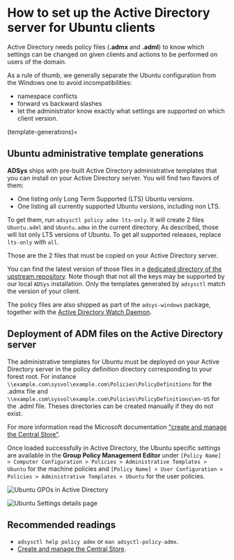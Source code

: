 # How to set up the Active Directory server for Ubuntu clients

Active Directory needs policy files (**.admx** and **.adml**) to know which settings can be changed on given clients and actions to be performed on users of the domain.

As a rule of thumb, we generally separate the Ubuntu configuration from the Windows one to avoid incompatibilities:

* namespace conflicts
* forward vs backward slashes
* let the administrator know exactly what settings are supported on which client version.

(template-generations)=
## Ubuntu administrative template generations

**ADSys** ships with pre-built Active Directory administrative templates that you can install on your Active Directory server. You will find two flavors of them:

* One listing only Long Term Supported (LTS) Ubuntu versions.
* One listing all currently supported Ubuntu versions, including non LTS.

To get them, run `adsysctl policy admx lts-only`. It will create 2 files `Ubuntu.adml` and `Ubuntu.admx` in the current directory. As described, those will list only LTS versions of Ubuntu. To get all supported releases, replace `lts-only` with `all`.

Those are the 2 files that must be copied on your Active Directory server.

You can find the latest version of those files in a [dedicated directory of the upstream repository](https://github.com/ubuntu/adsys/tree/main/policies). Note though that not all the keys may be supported by our local `ADSys` installation. Only the templates generated by `adsysctl` match the version of your client.

The policy files are also shipped as part of the `adsys-windows` package, together with the [Active Directory Watch Daemon](../reference/adwatchd.md).

## Deployment of ADM files on the Active Directory server

The administrative templates for Ubuntu must be deployed on your Active Directory server in the policy definition directory corresponding to your forest root. For instance `\\example.com\sysvol\example.com\Policies\PolicyDefinitions` for the .admx file and `\\example.com\sysvol\example.com\Policies\PolicyDefinitions\en-US` for the .adml file. Theses directories can be created manually if they do not exist.

For more information read the Microsoft documentation ["create and manage the Central Store"](https://docs.microsoft.com/en-us/troubleshoot/windows-client/group-policy/create-and-manage-central-store).

Once loaded successfully in Active Directory, the Ubuntu specific settings are available in the **Group Policy Management Editor** under `[Policy Name] > Computer Configuration > Policies > Administrative Templates > Ubuntu` for the machine policies and `[Policy Name] > User Configuration > Policies > Administrative Templates > Ubuntu` for the user policies.

![Ubuntu GPOs in Active Directory](../images/how-to/set-up-ad/gpo_editor-tree.png)

![Ubuntu Settings details page](../images/how-to/set-up-ad/gpo_editor-details.png)

## Recommended readings

* `adsysctl help policy admx` or `man adsyctl-policy-admx`.
* [Create and manage the Central Store](https://docs.microsoft.com/en-us/troubleshoot/windows-client/group-policy/create-and-manage-central-store).
